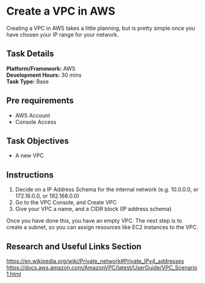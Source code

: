 # Create a VPC in AWS

Creating a VPC in AWS takes a little planning, but is pretty simple once you have chosen your IP range for your network.
      
## Task Details  
**Platform/Framework:** AWS  
**Development Hours:** 30 mins  
**Task Type:** Base  
    
## Pre requirements
* AWS Account
* Console Access
 
## Task Objectives
* A new VPC 
 
## Instructions
1. Decide on a IP Address Schema for the internal network (e.g. 10.0.0.0, or 172.16.0.0, or 192.168.0.0)
2. Go to the VPC Console, and Create VPC
3. Give your VPC a name, and a CIDR block (IP address schema)

Once you have done this, you have an empty VPC. The next step is to create a subnet, so you can assign resources like EC2
instances to the VPC.

## Research and Useful Links Section
https://en.wikipedia.org/wiki/Private_network#Private_IPv4_addresses
https://docs.aws.amazon.com/AmazonVPC/latest/UserGuide/VPC_Scenario1.html
